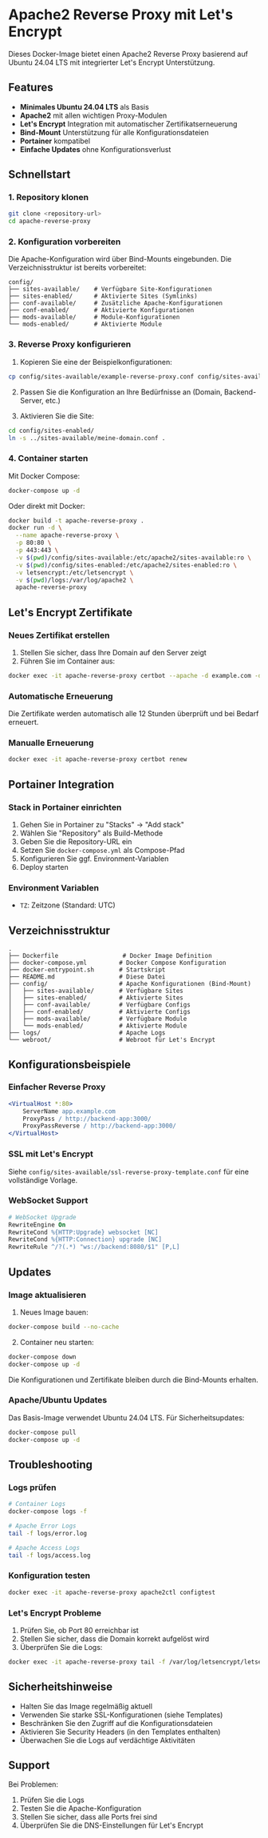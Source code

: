 # Apache2 Reverse Proxy mit Let's Encrypt

Dieses Docker-Image bietet einen Apache2 Reverse Proxy basierend auf Ubuntu 24.04 LTS mit integrierter Let's Encrypt Unterstützung.

## Features

- **Minimales Ubuntu 24.04 LTS** als Basis
- **Apache2** mit allen wichtigen Proxy-Modulen
- **Let's Encrypt** Integration mit automatischer Zertifikatserneuerung
- **Bind-Mount** Unterstützung für alle Konfigurationsdateien
- **Portainer** kompatibel
- **Einfache Updates** ohne Konfigurationsverlust

## Schnellstart

### 1. Repository klonen

```bash
git clone <repository-url>
cd apache-reverse-proxy
```

### 2. Konfiguration vorbereiten

Die Apache-Konfiguration wird über Bind-Mounts eingebunden. Die Verzeichnisstruktur ist bereits vorbereitet:

```
config/
├── sites-available/    # Verfügbare Site-Konfigurationen
├── sites-enabled/      # Aktivierte Sites (Symlinks)
├── conf-available/     # Zusätzliche Apache-Konfigurationen
├── conf-enabled/       # Aktivierte Konfigurationen
├── mods-available/     # Module-Konfigurationen
└── mods-enabled/       # Aktivierte Module
```

### 3. Reverse Proxy konfigurieren

1. Kopieren Sie eine der Beispielkonfigurationen:
```bash
cp config/sites-available/example-reverse-proxy.conf config/sites-available/meine-domain.conf
```

2. Passen Sie die Konfiguration an Ihre Bedürfnisse an (Domain, Backend-Server, etc.)

3. Aktivieren Sie die Site:
```bash
cd config/sites-enabled/
ln -s ../sites-available/meine-domain.conf .
```

### 4. Container starten

Mit Docker Compose:
```bash
docker-compose up -d
```

Oder direkt mit Docker:
```bash
docker build -t apache-reverse-proxy .
docker run -d \
  --name apache-reverse-proxy \
  -p 80:80 \
  -p 443:443 \
  -v $(pwd)/config/sites-available:/etc/apache2/sites-available:ro \
  -v $(pwd)/config/sites-enabled:/etc/apache2/sites-enabled:ro \
  -v letsencrypt:/etc/letsencrypt \
  -v $(pwd)/logs:/var/log/apache2 \
  apache-reverse-proxy
```

## Let's Encrypt Zertifikate

### Neues Zertifikat erstellen

1. Stellen Sie sicher, dass Ihre Domain auf den Server zeigt
2. Führen Sie im Container aus:
```bash
docker exec -it apache-reverse-proxy certbot --apache -d example.com -d www.example.com
```

### Automatische Erneuerung

Die Zertifikate werden automatisch alle 12 Stunden überprüft und bei Bedarf erneuert.

### Manualle Erneuerung

```bash
docker exec -it apache-reverse-proxy certbot renew
```

## Portainer Integration

### Stack in Portainer einrichten

1. Gehen Sie in Portainer zu "Stacks" → "Add stack"
2. Wählen Sie "Repository" als Build-Methode
3. Geben Sie die Repository-URL ein
4. Setzen Sie `docker-compose.yml` als Compose-Pfad
5. Konfigurieren Sie ggf. Environment-Variablen
6. Deploy starten

### Environment Variablen

- `TZ`: Zeitzone (Standard: UTC)

## Verzeichnisstruktur

```
.
├── Dockerfile                  # Docker Image Definition
├── docker-compose.yml         # Docker Compose Konfiguration
├── docker-entrypoint.sh       # Startskript
├── README.md                  # Diese Datei
├── config/                    # Apache Konfigurationen (Bind-Mount)
│   ├── sites-available/       # Verfügbare Sites
│   ├── sites-enabled/         # Aktivierte Sites
│   ├── conf-available/        # Verfügbare Configs
│   ├── conf-enabled/          # Aktivierte Configs
│   ├── mods-available/        # Verfügbare Module
│   └── mods-enabled/          # Aktivierte Module
├── logs/                      # Apache Logs
└── webroot/                   # Webroot für Let's Encrypt
```

## Konfigurationsbeispiele

### Einfacher Reverse Proxy

```apache
<VirtualHost *:80>
    ServerName app.example.com
    ProxyPass / http://backend-app:3000/
    ProxyPassReverse / http://backend-app:3000/
</VirtualHost>
```

### SSL mit Let's Encrypt

Siehe `config/sites-available/ssl-reverse-proxy-template.conf` für eine vollständige Vorlage.

### WebSocket Support

```apache
# WebSocket Upgrade
RewriteEngine On
RewriteCond %{HTTP:Upgrade} websocket [NC]
RewriteCond %{HTTP:Connection} upgrade [NC]
RewriteRule ^/?(.*) "ws://backend:8080/$1" [P,L]
```

## Updates

### Image aktualisieren

1. Neues Image bauen:
```bash
docker-compose build --no-cache
```

2. Container neu starten:
```bash
docker-compose down
docker-compose up -d
```

Die Konfigurationen und Zertifikate bleiben durch die Bind-Mounts erhalten.

### Apache/Ubuntu Updates

Das Basis-Image verwendet Ubuntu 24.04 LTS. Für Sicherheitsupdates:

```bash
docker-compose pull
docker-compose up -d
```

## Troubleshooting

### Logs prüfen

```bash
# Container Logs
docker-compose logs -f

# Apache Error Logs
tail -f logs/error.log

# Apache Access Logs
tail -f logs/access.log
```

### Konfiguration testen

```bash
docker exec -it apache-reverse-proxy apache2ctl configtest
```

### Let's Encrypt Probleme

1. Prüfen Sie, ob Port 80 erreichbar ist
2. Stellen Sie sicher, dass die Domain korrekt aufgelöst wird
3. Überprüfen Sie die Logs:
```bash
docker exec -it apache-reverse-proxy tail -f /var/log/letsencrypt/letsencrypt.log
```

## Sicherheitshinweise

- Halten Sie das Image regelmäßig aktuell
- Verwenden Sie starke SSL-Konfigurationen (siehe Templates)
- Beschränken Sie den Zugriff auf die Konfigurationsdateien
- Aktivieren Sie Security Headers (in den Templates enthalten)
- Überwachen Sie die Logs auf verdächtige Aktivitäten

## Support

Bei Problemen:
1. Prüfen Sie die Logs
2. Testen Sie die Apache-Konfiguration
3. Stellen Sie sicher, dass alle Ports frei sind
4. Überprüfen Sie die DNS-Einstellungen für Let's Encrypt